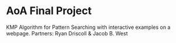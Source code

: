 # AoA Final Project
KMP Algorithm for Pattern Searching with interactive examples on a webpage. Partners: Ryan Driscoll & Jacob B. West
